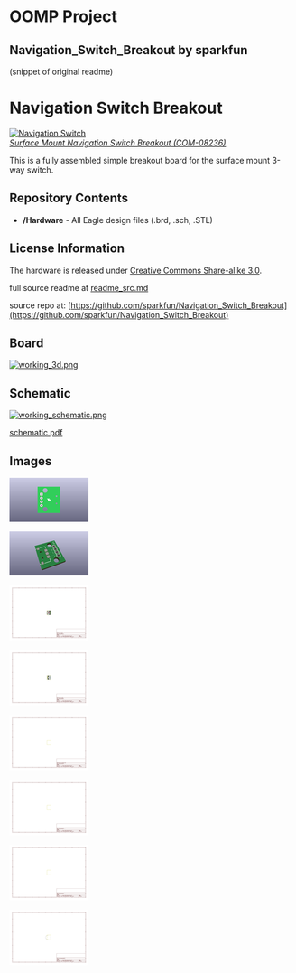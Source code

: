 # OOMP Project  
## Navigation_Switch_Breakout  by sparkfun  
  
(snippet of original readme)  
  
Navigation Switch Breakout  
==========================  
  
[![Navigation Switch](https://dlnmh9ip6v2uc.cloudfront.net/images/products/8/2/3/6/08236-2_i_ma.jpg)    
*Surface Mount Navigation Switch Breakout (COM-08236)*](https://www.sparkfun.com/products/8236)  
  
This is a fully assembled simple breakout board for the surface mount 3-way switch.   
  
Repository Contents  
-------------------  
* **/Hardware** - All Eagle design files (.brd, .sch, .STL)  
  
License Information  
-------------------  
The hardware is released under [Creative Commons Share-alike 3.0](http://creativecommons.org/licenses/by-sa/3.0/).    
  
  
  full source readme at [readme_src.md](readme_src.md)  
  
source repo at: [https://github.com/sparkfun/Navigation_Switch_Breakout](https://github.com/sparkfun/Navigation_Switch_Breakout)  
## Board  
  
[![working_3d.png](working_3d_600.png)](working_3d.png)  
## Schematic  
  
[![working_schematic.png](working_schematic_600.png)](working_schematic.png)  
  
[schematic pdf](working_schematic.pdf)  
## Images  
  
[![working_3D_bottom.png](working_3D_bottom_140.png)](working_3D_bottom.png)  
  
[![working_3D_top.png](working_3D_top_140.png)](working_3D_top.png)  
  
[![working_assembly_page_01.png](working_assembly_page_01_140.png)](working_assembly_page_01.png)  
  
[![working_assembly_page_02.png](working_assembly_page_02_140.png)](working_assembly_page_02.png)  
  
[![working_assembly_page_03.png](working_assembly_page_03_140.png)](working_assembly_page_03.png)  
  
[![working_assembly_page_04.png](working_assembly_page_04_140.png)](working_assembly_page_04.png)  
  
[![working_assembly_page_05.png](working_assembly_page_05_140.png)](working_assembly_page_05.png)  
  
[![working_assembly_page_06.png](working_assembly_page_06_140.png)](working_assembly_page_06.png)  

